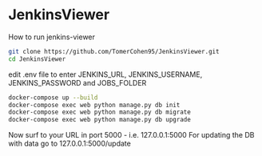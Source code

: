 # JenkinsViewer

How to run jenkins-viewer
```bash
git clone https://github.com/TomerCohen95/JenkinsViewer.git
cd JenkinsViewer
```
edit .env file to enter JENKINS_URL, JENKINS_USERNAME, JENKINS_PASSWORD and JOBS_FOLDER
```bash
docker-compose up --build
docker-compose exec web python manage.py db init
docker-compose exec web python manage.py db migrate
docker-compose exec web python manage.py db upgrade
```

Now surf to your URL in port 5000 - i.e. 127.0.0.1:5000
For updating the DB with data go to 127.0.0.1:5000/update
